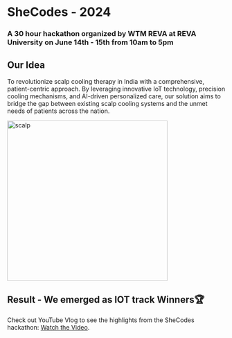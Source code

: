 # SheCodes - 2024
### A 30 hour hackathon organized by WTM REVA at REVA University on June 14th - 15th from 10am to 5pm

## Our Idea 
To revolutionize scalp cooling therapy in India with a comprehensive, patient-centric approach. By leveraging innovative IoT technology, precision cooling mechanisms, and AI-driven personalized care, our solution aims to bridge the gap between existing scalp cooling systems and the unmet needs of patients across the nation.

<img width="370" alt="scalp" src="https://github.com/bdeekshith066/shecodes/assets/130782878/f84199a7-d3e8-4fc7-9ca3-367259f9e8cf">


## Result - We emerged as IOT track Winners🏆

<p>Check out  YouTube Vlog to see the highlights from the SheCodes hackathon: <a href="https://youtu.be/Q9ccHR-d8no?si=3OTtAHUhmTtc9d7w" target="_blank">Watch the Video</a>.</p>



